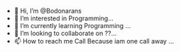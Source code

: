 - 👋 Hi, I’m @Bodonarans
- 👀 I’m interested in Programming...
- 🌱 I’m currently learning Programming ...
- 💞️ I’m looking to collaborate on ??...
- 📫 How to reach me Call Because iam one call away ...

<!---
Bodonarans/Bodonarans is a ✨ special ✨ repository because its `README.md` (this file) appears on your GitHub profile.
You can click the Preview link to take a look at your changes.
--->
